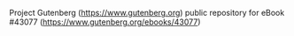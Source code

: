 Project Gutenberg (https://www.gutenberg.org) public repository for eBook #43077 (https://www.gutenberg.org/ebooks/43077)
